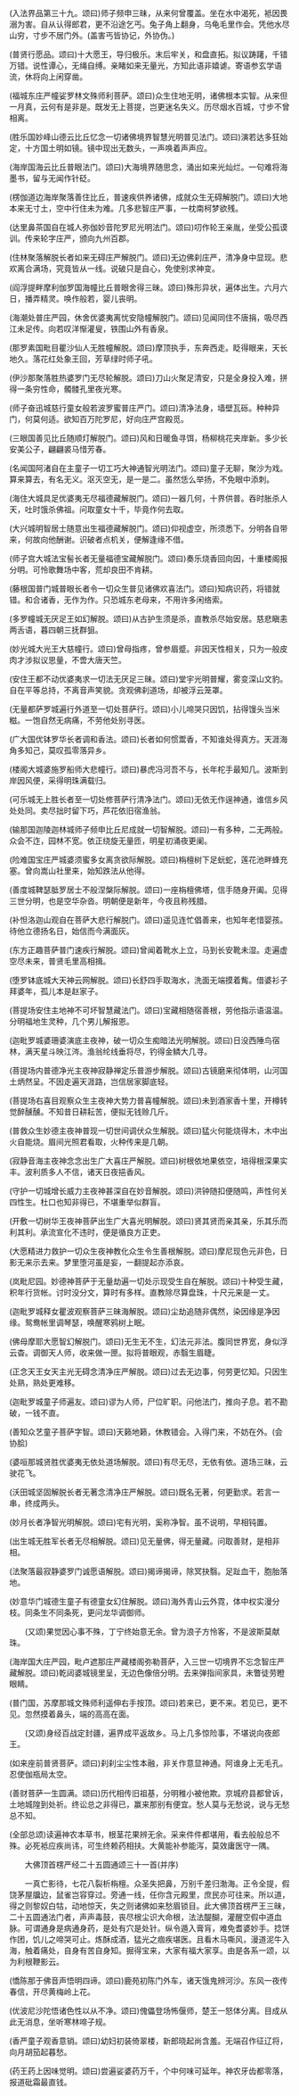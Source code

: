 <!-- { "loadSidebar": true } -->
(入法界品第三十九。颂曰)师子频申三昧，从来何曾覆盖。坐在水中渴死，袛因畏溺为害。自从认得郎君，更不沿途乞丐。兔子角上翻身，乌龟毛里作会。凭他水尽山穷，寸步不居门外。(盖害丐皆协记，外协伪。)

(普贤行愿品。颂曰)十大愿王，导归极乐。末后牢关，和盘直拓。拟议踌躇，千错万错。说性谭心，无绳自缚。亲睹如来无量光，方知此语非嬉谑。寄语参玄学语流，休将向上闲穿凿。

(福城东庄严幢娑罗林文殊师利菩萨。颂曰)众生住地无明，诸佛根本实智。从来但一月真，云何有是非是。既发无上菩提，岂更迷名失义。历尽烟水百城，寸步不曾相离。

(胜乐国妙峰山德云比丘忆念一切诸佛境界智慧光明普见法门。颂曰)演若达多狂始定，十方国土明如镜。镜中现出无数头，一声唤着声声应。

(海岸国海云比丘普眼法门。颂曰)大海境界随思念，涌出如来光灿烂。一句难将海墨书，留与无闻作针砭。

(楞伽道边海岸聚落善住比丘，普速疾供养诸佛，成就众生无碍解脱门。颂曰)大地本来无寸土，空中行住未为难。几多悲智庄严事，一枕南柯梦欲残。

(达里鼻茶国自在城人弥伽妙音陀罗尼光明法门。颂曰)叨作轮王亲胤，坐受公孤谟训。传来轮字庄严，颁向九州百郡。

(住林聚落解脱长者如来无碍庄严解脱门。颂曰)无边佛刹庄严，清净身中显现。悲欢离合满场，究竟皆从一线。说破只是自心，免使别求神变。

(阎浮提畔摩利伽罗国海幢比丘普眼舍得三昧。颂曰)殊形异状，遍体出生。六月六日，播弄精灵。唤作般若，婴儿丧明。

(海潮处普庄严园，休舍优婆夷离忧安隐幢解脱门。颂曰)见闻同住不唐捐，吸尽西江未足传。向若叹洋惭灌叟，铁围山外有香泉。

(那罗素国毗目瞿沙仙人无胜幢解脱。颂曰)摩顶执手，东奔西走。眨得眼来，天长地久。落花红处象王回，芳草绿时师子吼。

(伊沙那聚落胜热婆罗门无尽轮解脱。颂曰)刀山火聚足清安，只是全身投入难，拼得一条穷性命，髑髅孔里夜光寒。

(师子奋迅城慈行童女般若波罗蜜普庄严门。颂曰)清净法身，墙壁瓦砾。种种异门，何莫何适。欲知百万陀罗尼，好向庄严宫殿觅。

(三眼国善见比丘随顺灯解脱门。颂曰)风和日暖鱼寻饵，杨柳桃花夹岸新。多少长安美公子，翩翩裘马惜芳春。

(名闻国阿渚自在主童子一切工巧大神通智光明法门。颂曰)童子无聊，聚沙为戏。算来算去，有名无义。沤灭空无，是一是二。虽然恁么举扬，不免眼中添刺。

(海住大城具足优婆夷无尽福德藏解脱门。颂曰)一器几何，十界供普。吞时胀杀人天，吐时饿杀佛祖。问取童女十千，毕竟作何去取。

(大兴城明智居士随意出生福德藏解脱门。颂曰)仰视虚空，所须悉下。分明各自带来，何故向他酬谢。识破者点机关，便解逢缘不借。

(师子宫大城法宝髻长者无量福德宝藏解脱门。颂曰)奏乐烧香回向因，十重楼阁报分明。可怜歌舞场中客，荒却良田不肯耕。

(藤根国普门城普眼长者令一切众生普见诸佛欢喜法门。颂曰)知病识药，将错就错。和合诸香，无作为作。只恐城东老母来，不用许多闲络索。

(多罗幢城无厌足王如幻解脱。颂曰)从古护生须是杀，直教杀尽始安居。慈悲瞋恚两舌语，暮四朝三抚群狙。

(妙光城大光王大慈幢行。颂曰)曾母指疼，曾参眉蹙。非因天性相关，只为一般皮肉才涉拟议思量，不啻大唐天竺。

(安住王都不动优婆夷求一切法无厌足三昧。颂曰)堂宇光明普耀，雾变深山文豹。自在平等总持，不离音声笑貌。贪观佛刹道场，却被浮云笼罩。

(无量都萨罗城遍行外道至一切处菩萨行。颂曰)小儿啼哭只因饥，拈得馒头当米糍。一饱自然无病痛，不劳他处别寻医。

(广大国优钵罗华长者调和香法。颂曰)长者如何惯鬻香，不知谁处得真方。天涯海角多知己，莫叹孤零落异乡。

(楼阁大城婆施罗船师大悲幢行。颂曰)暴虎冯河吾不与，长年柁手最知几。波斯到岸因风便，采得明珠满载归。

(可乐城无上胜长者至一切处修菩萨行清净法门。颂曰)无依无作逞神通，谁信乡风处处同。卖尽拙时留下巧，芦花依旧宿渔翁。

(输那国迦陵迦林城师子频申比丘尼成就一切智解脱。颂曰)一有多种，二无两般。众会不迮，园林不宽。依正绕旋无量匝，明星初涌夜更阑。

(险难国宝庄严城婆须蜜多女离贪欲际解脱。颂曰)栴檀树下足蚖蛇，莲花池畔蜂充塞。曾向嵩山社里来，始知跌法从他得。

(善度城鞞瑟胝罗居士不般涅槃际解脱。颂曰)一座栴檀佛塔，信手随身开阖。见得三世分明，也是空华杂沓。明朝便是新年，今夜且称残腊。

(补怛洛迦山观自在菩萨大悲行解脱门。颂曰)遥见连忙倡善来，也知年老惜婴孩。待他立德扬名日，始信而今满面灰。

(东方正趣菩萨普门速疾行解脱。颂曰)曾闻着靴水上立，马到长安靴未湿。走遍虚空尽未来，普贤毛里高相揖。

(堕罗钵底城大天神云网解脱。颂曰)长舒四手取海水，洗面无端摸着觜。借婆衫子拜婆年，孤儿本是赵家子。

(菩提场安住主地神不可坏智慧藏法门。颂曰)宝藏相随宿善根，劳他指示语温温。分明福地生灵种，几个男儿解报恩。

(迦毗罗城婆珊婆演底主夜神，破一切众生痴暗法光明解脱。颂曰)日没西陲鸟宿林，满天星斗映江涔。渔翁纶线垂将尽，钓得金鳞大几寻。

(菩提场内普德净光主夜神寂静禅定乐普游步解脱。颂曰)古镜磨来彻体明，山河国土炳然呈。不因走遍天涯路，岂信居家脚底轻。

(菩提场右喜目观察众生主夜神大势力普喜幢解脱。颂曰)未到酒家香十里，开樽转觉醉醺醺。不知昔日耕耘苦，便拟无钱赊几斤。

(普救众生妙德主夜神普现一切世间调伏众生解脱。颂曰)猛火何能烧得木，木中出火自能烧。眉间光照君看取，火种传来是几朝。

(寂静音海主夜神念念出生广大喜庄严解脱。颂曰)树根依地果依空，培得根深果实丰。波利质多人不信，诸天日夜挹香风。

(守护一切城增长威力主夜神甚深自在妙音解脱。颂曰)洪钟随扣便随鸣，声性何关四性生。杜口也知非得已，不堪重举似群盲。

(开敷一切树华王夜神菩萨出生广大喜光明解脱。颂曰)贤其贤而亲其亲，乐其乐而利其利。承流宣化不违时，便是循良方正吏。

(大愿精进力救护一切众生夜神教化众生令生善根解脱。颂曰)摩尼现色元非色，日影无来示去来。梦里堕河虽是妄，一翻提起亦添哀。

(岚毗尼园。妙德神菩萨于无量劫遍一切处示现受生自在解脱。颂曰)十种受生藏，积年行货帐。讨时没分文，算时有多样。直教除尽算盘珠，十尺元来是一丈。

(迦毗罗城释女瞿波观察菩萨三昧海解脱。颂曰)尘劫追随非偶然，染因缘是净因缘。鸳鸯帐里调琴瑟，唤醒寒鸦树上眠。

(佛母摩耶大愿智幻解脱门。颂曰)无生无不生，幻法元非法。腹同世界宽，身似浮云杳。调御天人师，收来做一匣。拟将普眼观，赤翳生眉睫。

(正念天王女天主光无碍念清净庄严解脱。颂曰)过去无边事，何劳更忆知。只因生处熟，熟处更难移。

(迦毗罗城童子师遍友。颂曰)谬为人师，尸位旷职。问他法门，推向子息。若不勘破，一钱不直。

(善知众艺童子菩萨字智。颂曰)天籁地籁，休教错会。入得门来，不妨在外。(会协脍)

(婆咺那城贤胜优婆夷无依处道场解脱。颂曰)有尽无尽，无依有依。道场三昧，云驶花飞。

(沃田城坚固解脱长者无著念清净庄严解脱。颂曰)既名无著，何更勤求。若言一串，终成两头。

(妙月长者净智光明解脱。颂曰)宅有光明，奚称净智。虽不说明，早相钝置。

(出生城无胜军长者无尽相解脱。颂曰)见无量佛，得无量藏。问取善财，是相非相。

(法聚落最寂静婆罗门诚愿语解脱。颂曰)揭谛揭谛，除冥抉翳。足趾血干，胞胎落地。

(妙意华门城德生童子有德童女幻住解脱。颂曰)海外青山云外霓，体中权实漫分枝。同条生不同条死，更问龙华调御师。

　　(又颂)果觉因心事不殊，丁宁终始意无余。曾为浪子方怜客，不是波斯莫献珠。

(海岸国大庄严园，毗卢遮那庄严藏楼阁弥勒菩萨，入三世一切境界不忘念智庄严藏解脱。颂曰)乾闼婆城镜里呈，无边色像倍分明。去来弹指间家具，未瞥徒劳瞪眼睛。

(普门国，苏摩那城文殊师利遥伸右手按顶。颂曰)若来已，更不来。若见已，更不见。忽然摸着鼻头，端的高高在面。

　　(又颂)身经百战定封疆，遍界成平返故乡。马上几多惊险事，不堪说向夜郎王。

(如来座前普贤菩萨。颂曰)刹刹尘尘性本融，非关作意显神通。阿谁身上无毛孔。忍使伽瓶局太空。

(善财菩萨一生圆满。颂曰)历代相传旧祖基，分明稚小被他欺。京城府县都曾诉，土地城隍到处祈。终讼总之非得已，赢来那别有便宜。愁人莫与无愁说，说与无愁总不知。

(全部总颂)读遍神农本草书，根茎花果辨无余。采来件件都堪用，看去般般总不殊。必死袛应疾尚讳，可生终赖药相扶。大黄能补参能泻，莫效庸医守一隅。

　　大佛顶首楞严经二十五圆通颂三十一首(并序)

　　一真亡影待，七花八裂析栴檀。众圣失把鼻，万别千差归渤海。正令全提，假饶茅屋牖边，鼠雀岂容穿过。旁通一线，任你含元殿里，庶民亦可往来。所以道，得之则黎奴白牯，动地惊天，失之则诸佛如来愁眉锁目。此大佛顶首楞严王三昧，二十五圆通法门者，声声毒鼓，丧尽根尘识大命根，法法醍醐，灌醒空假中道血脉。可谓通身是病通身药，是处有穴是处针。纵令遁入膏肓，难免耆婆妙手。捻饼作团，饥儿之啼哭可止。炼酥成酒，猛光之痼疾堪医。且看木马嘶风，漫道泥牛入海，触着痛处，自身有苦自身知。掘得宝来，大家有福大家享。由是各系一颂，以为利根鞭影云。

(憍陈那于佛音声悟明四谛。颂曰)鹿苑初陈门外车，诸天饿鬼辨河沙。东风一夜传春信，开尽黄梅岭上花。

(优波尼沙陀悟诸色性以从不净。颂曰)傀儡登场怖偃师，楚王一怒体分离。目成从此无消息，坐听寒林啼子规。

(香严童子观香意销。颂曰)幼妇初装倚翠楼，新郎晓起尚含羞。无端召作征辽将，向月胡笳起暮愁。

(药王药上因味觉明。颂曰)尝遍娑婆药万千，个中何味可延年。神农牙齿都零落，报道砒霜最直钱。

